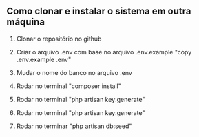 ## Como clonar e instalar o sistema em outra máquina

1) Clonar o repositório no github

2) Criar o arquivo .env com base no arquivo .env.example "copy .env.example .env"

3) Mudar o nome do banco no arquivo .env

4) Rodar no terminal "composer install"

5) Rodar no terminal "php artisan key:generate"

6) Rodar no terminal "php artisan key:generate"

7) Rodar no terminar "php artisan db:seed"
